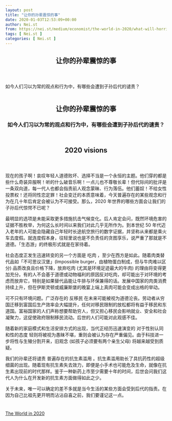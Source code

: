 ```yaml
---
layout: post
title: "让你的孙辈震惊的事"
date: 2020-01-03T12:53:09+00:00
author: Nei.st
from: https://nei.st/medium/economist/the-world-in-2020/what-will-horrify-your-grandchildren
tags: [ Nei.st ]
categories: [ Nei.st ]
---
```


<article class="post-13887 post type-post status-publish format-standard hentry category-the-world-in-2020" id="post-13887">
 <header class="page-header medium Archives">
  <div class="page-header__image">
  </div>
  <div class="page-header__content">
   <h1 class="page-title text-align-center">
    让你的孙辈震惊的事
   </h1>
  </div>
 </header>
 <div class="entry-content aesop-entry-content" id="post-13887-content">
  <link as="font" crossorigin="anonymous" href="//cdn.jsdelivr.net/gh/0nd1jyU39XQ/_/glyph/font-face/0uIzqoZjSuJfvSBnvgXTcApMtcVhMcpr.woff" rel="preload" type="font/woff"/>
  <link as="font" crossorigin="anonymous" href="//cdn.jsdelivr.net/gh/0nd1jyU39XQ/_/glyph/font-face/1sTnSLZWDKucPX6SAk.woff" rel="preload" type="font/woff"/>
  <p class="blog-post__description">
   如今人们习以为常的观点和行为中，有哪些会遭到子孙后代的谴责？
  </p>
  <span id="more-13887">
  </span>
  <div class="world-in-app">
   <div class="world-in-leader-article-template__imagecontainer article-template__imagecontainer">
    <div class="world-in-leader-article-template__imagecontainer-inner article-template__imagecontainer-inner">
     <div class="picture world-in-leader-article-template__image article-template__image">
      <div class="aspectRatioPlaceholder">
       <div class="progressiveMedia" data-height="1170" data-width="1440">
        <img alt="" class="progressiveMedia-image" data-src="https://cdn.jsdelivr.net/gh/0nd1jyU39XQ/_/img/1/20191121_SSD005_1440.jpg" src="https://cdn.jsdelivr.net/gh/0nd1jyU39XQ/_/img/1/20191121_SSD005_1440.jpg"/>
       </div>
      </div>
     </div>
     <header class="world-in-leader-article-template__header article-template__header">
      <h1 .1ewmihs8ttc.1.0.0.1.0.0.0.1.1"="" class="page-title text-align-center" itemprop="alternativeHeadline">
       让你的孙辈震惊的事
      </h1>
      <h3 class="world-in-leader-article-template__rubric article-template__rubric gutter-l" itemprop="rubric">
       如今人们习以为常的观点和行为中，有哪些会遭到子孙后代的谴责？
      </h3>
     </header>
    </div>
   </div>
   <header class="world-in-leader-article-template__subheader article-template__subheader margin-l-1 gutter-l col-10">
    <h2 class="world-in-leader-article-template__section-name article-template__section-name margin-l-1 gutter-l" itemprop="section">
     2020 visions
    </h2>
   </header>
  </div>
  <div class="site-content-contain">
   <p class="first-of-type-world2020">
    现在的孩子啊！哀叹年轻人道德败坏、选择不当是一个永恒的主题。他们穿的都是些什么奇装异服啊！听的什么破音乐啊！一点儿也不尊敬长辈！但代际间的批评是一条双向道，每一代人也都会指责前人观念蒙昧、行为落伍。他们蓄奴！不给女性投票权！还将同性恋定罪！社会变迁的本质意味着，今天普遍存在的某些观念和行为在几十年后肯定会被认为不可接受。那么，2020 年世界的哪些方面会让我们的子孙后代惊愕不已呢？
   </p>
   <p>
    最明显的选项是未能采取更多措施抗击气候变化。后人肯定会问，既然环境危害的证据不胜枚举，为何这么长时间以来我们对此几乎无所作为。到本世纪 50 年代迈入老年的人可能会隐藏自己年轻时长途航空旅行的数字证据，并坚称从来都是乘火车去度假。就连度假本身，往轻里说也是不负责任的贪图享乐，说严重了那就是不道德。「生态游」的终极形式就是在家待着。
   </p>
   <p>
    社会态度正发生迅速转变的另一个方面是 吃肉 ，至少在西方是如此。随着肉类替代品如「不可思议汉堡」(Impossible burger，由植物蛋白制成，但与牛肉难以区分) 品质改良且价格下降，放弃吃肉 (尤其是环境足迹最大的牛肉) 的理由将变得更加充分。有的人不会基于道德或动物福利的原因反对吃肉，却可能出于对环境的考虑而放弃它，特别是如果替代品能让牛排与环保兼得的话。发展中国家的肉类消费持续上升，但在伊斯灵顿或威廉斯堡的晚宴上端上真肉可能会变成出格的举动。
   </p>
   <p>
    可不只有环境问题。广泛存在的 反移民 在未来可能被视为道德沦丧。劳动者从穷国迁移到富国后生产效率会大幅提升，任何对移民限制的放松都将有益于移民和东道国。富裕国家的人们声称想要帮助穷人，但又担心移民会影响就业、安全和社会凝聚力，这促使政府限制移民流动。后世的人们可能对此观感不佳。
   </p>
   <p>
    随着新的家庭模式和生活安排方式的出现，当代正经历迅速演变的 对于性别认同和性的态度 轻则将被视为愚昧不堪，重则会被认为存在严重偏见。由于科技进一步将性与生殖分割开来，旧观念 (如孩子必须要有两个亲生父母) 将越来越受到质疑。
   </p>
   <div class="code-block code-block-1" style="margin: 8px 0; clear: both;">
    <div class="container ads_KbHEVhh8Rw">
     <div class="card card--blog post-sidebar">
      <div class="card-body">
       <div class="logo_ngcontent-kty-0">
       </div>
       <div class="iframe-blocker U6XAMK63Vh00WqvF2BacIQ">
        <div class="background-h60B">
        </div>
        <div class="WumZiPCS4MeMw4pxQ">
        </div>
       </div>
      </div>
      <div class="card-footer">
       <div class="card-footer-wrapper" layout="row bottom-left">
       </div>
      </div>
     </div>
    </div>
   </div>
   <p>
    我们的孙辈还将谴责 普遍存在的抗生素滥用 。抗生素滥用助长了具抗药性的超级细菌的出现。随着现有抗生素失去效力，即便是小手术也可能危及生命，就像在抗生素出现前的时代那样。鉴于一种新药上市至少需要十年的时间，后世会问我们这代人为什么在开发新的抗生素方面做得如此之少。
   </p>
   <p>
    关于未来，唯一可以确定的差不多就是当今生活的某些方面会受到后代的指责。在因为自己比祖先更开明而沾沾自喜之前，我们要谨记这一点。
   </p>
   <div class="container ag ah">
    <div class="fe n el">
     <a class="dt du bn bo bp bq br bs bt bu dv dw bx by dx dy" href="https://nei.st/medium/economist/the-world-in-2020?source=https://worldin.economist.com/article/17386/edition2020todays-horrifying-habits-will-be-tomorrows-taboos" rel="noopener noreferrer nofollow" target="_blank">
      <div class="c ff fg ag ah fh el fi fj ce fk fl fm fn fo fp fq fr fs ft fu">
       <div class="bs em en eo ep eq fv ah fw fg ag bm eu fx q fy fz p ac">
       </div>
      </div>
     </a>
    </div>
   </div>
  </div>
  <div class="code-block code-block-2" style="margin: 8px 0; clear: both;">
   <br/>
   <div class="container ads_KbHEVhh8Rw">
    <div class="card card--blog post-sidebar">
     <div class="card-body">
      <div class="logo_ngcontent-kty-0">
      </div>
      <div class="iframe-blocker U6XAMK63Vh00WqvF2BacIQ">
       <div class="background-h60B">
       </div>
       <div class="WumZiPCS4MeMw4pxQ">
       </div>
      </div>
     </div>
     <div class="card-footer">
      <div class="card-footer-wrapper" layout="row bottom-left">
      </div>
     </div>
    </div>
   </div>
  </div>
 </div>
 <footer class="entry-footer">
  <div class="categories icon-link">
   <a href="https://nei.st/category/medium/economist/the-world-in-2020" rel="category tag">
    The World in 2020
   </a>
  </div>
 </footer>
</article>

